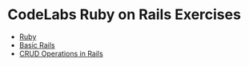 # CodeLabs Ruby on Rails Exercises

- [Ruby](https://github.com/cruzgerman216/CodeLabs-Ruby-on-Rails-Exercises/tree/main/exercises/Ruby)
- [Basic Rails](https://github.com/cruzgerman216/CodeLabs-Ruby-on-Rails-Exercises/blob/main/exercises/Ruby%20on%20Rails/basic-exercises.md)
- [CRUD Operations in Rails](https://github.com/cruzgerman216/CodeLabs-Ruby-on-Rails-Exercises/blob/main/exercises/Ruby%20on%20Rails/crud-operation-exercises.md)
